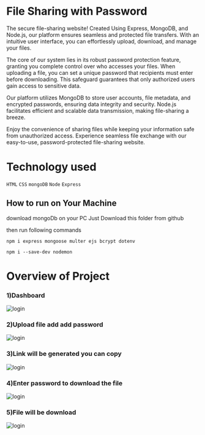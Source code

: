 # File Sharing with Password
The secure file-sharing website! Created Using Express, MongoDB, and Node.js, our platform ensures seamless and protected file transfers. With an intuitive user interface, you can effortlessly upload, download, and manage your files.

The core of our system lies in its robust password protection feature, granting you complete control over who accesses your files. When uploading a file, you can set a unique password that recipients must enter before downloading. This safeguard guarantees that only authorized users gain access to sensitive data.

Our platform utilizes MongoDB to store user accounts, file metadata, and encrypted passwords, ensuring data integrity and security. Node.js facilitates efficient and scalable data transmission, making file-sharing a breeze.

Enjoy the convenience of sharing files while keeping your information safe from unauthorized access. Experience seamless file exchange with our easy-to-use, password-protected file-sharing website.

# Technology used
`HTML`
`CSS`
`mongoDB`
`Node`
`Express`

    
## How to  run on Your Machine

download mongoDb on your PC
Just Download this folder from github

then run following commands 

`npm i express mongoose multer ejs bcrypt dotenv`

`npm i --save-dev nodemon`

# Overview of Project

### 1)Dashboard
![login](https://github.com/jadvamar/file_sharing_with_password/assets/103949217/36b8a540-271c-4ff0-9fc6-72e9279d70b5)

### 2)Upload file add add password 
![login](https://github.com/jadvamar/file_sharing_with_password/assets/103949217/2aceff9c-c6d1-4435-bdc5-d95bb4299077)

### 3)Link will be generated you can copy
![login](https://github.com/jadvamar/file_sharing_with_password/assets/103949217/24c08633-7c57-4d25-8eba-0d6c2776bfe7)

### 4)Enter password to download the file
![login](https://github.com/jadvamar/file_sharing_with_password/assets/103949217/4e2d7c9c-2f11-4115-9748-7cfd99acebaa)

### 5)File will be download
![login](https://github.com/jadvamar/file_sharing_with_password/assets/103949217/9f0ba021-6d12-4bfd-84b4-61ff056f71d9)

